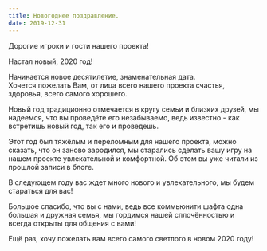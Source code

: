 ```yaml
---
title: Новогоднее поздравление.
date: 2019-12-31
---
```


Дорогие игроки и гости нашего проекта!

Настал новый, 2020 год!

Начинается новое десятилетие, знаменательная дата.  
Хочется пожелать Вам, от лица всего нашего проекта счастья, здоровья, всего самого хорошего.

Новый год традиционно отмечается в кругу семьи и близких друзей, мы надеемся, что вы проведёте его незабываемо, ведь известно - как встретишь новый год, так его и проведешь.

Этот год был тяжёлым и переломным для нашего проекта, можно сказать, что он заново зародился, мы старались сделать вашу игру на нашем проекте увлекательной и комфортной. Об этом вы уже читали из прошлой записи в блоге.

В следующем году вас ждет много нового и увлекательного, мы будем стараться для вас!

Большое спасибо, что вы с нами, ведь все коммьюнити шафта одна большая и дружная семья, мы гордимся нашей сплочённостью и всегда открыты для общения с вами!

Ещё раз, хочу пожелать вам всего самого светлого в новом 2020 году!
